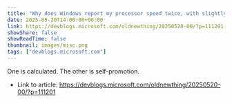 ```yaml
---
title: "Why does Windows report my processor speed twice, with slightly different values?"
date: 2025-05-20T14:00:00+00:00
link: https://devblogs.microsoft.com/oldnewthing/20250520-00/?p=111201
showShare: false
showReadTime: false
thumbnail: images/misc.png
tags: ["devblogs.microsoft.com"]
---
```

One is calculated. The other is self-promotion.

- Link to article: https://devblogs.microsoft.com/oldnewthing/20250520-00/?p=111201